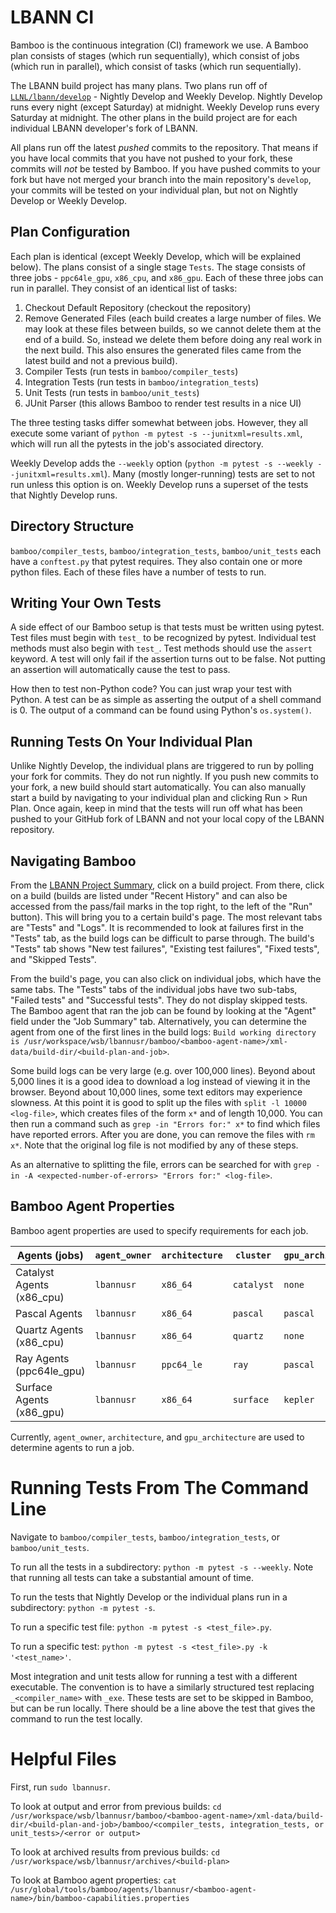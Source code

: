 # LBANN CI

Bamboo is the continuous integration (CI) framework we use. A Bamboo plan consists of stages (which run sequentially), which consist of jobs (which run in parallel), which consist of tasks (which run sequentially).

The LBANN build project has many plans. Two plans run off of [`LLNL/lbann/develop`](https://github.com/LLNL/lbann/tree/develop "https://github.com/LLNL/lbann/tree/develop") - Nightly Develop and Weekly Develop. Nightly Develop runs every night (except Saturday) at midnight. Weekly Develop runs every Saturday at midnight. The other plans in the build project are for each individual LBANN developer's fork of LBANN.

All plans run off the latest *pushed* commits to the repository. That means if you have local commits that you have not pushed to your fork, these commits will *not* be tested by Bamboo. If you have pushed commits to your fork but have not merged your branch into the main repository's `develop`, your commits will be tested on your individual plan, but not on Nightly Develop or Weekly Develop.

## Plan Configuration
Each plan is identical (except Weekly Develop, which will be explained below). The plans consist of a single stage `Tests`. The stage consists of three jobs - `ppc64le_gpu`, `x86_cpu`, and `x86_gpu`. Each of these three jobs can run in parallel. They consist of an identical list of tasks:
1. Checkout Default Repository (checkout the repository)
2. Remove Generated Files (each build creates a large number of files. We may look at these files between builds, so we cannot delete them at the end of a build. So, instead we delete them before doing any real work in the next build. This also ensures the generated files came from the latest build and not a previous build).
3. Compiler Tests (run tests in `bamboo/compiler_tests`)
4. Integration Tests (run tests in `bamboo/integration_tests`)
5. Unit Tests (run tests in `bamboo/unit_tests`)
6. JUnit Parser (this allows Bamboo to render test results in a nice UI)

The three testing tasks differ somewhat between jobs. However, they all execute some variant of `python -m pytest -s --junitxml=results.xml`, which will run all the pytests in the job's associated directory.

Weekly Develop adds the `--weekly` option (`python -m pytest -s --weekly --junitxml=results.xml`). Many (mostly longer-running) tests are set to not run unless this option is on. Weekly Develop runs a superset of the tests that Nightly Develop runs.

## Directory Structure

`bamboo/compiler_tests`, `bamboo/integration_tests`, `bamboo/unit_tests` each have a `conftest.py` that pytest requires. They also contain one or more python files. Each of these files have a number of tests to run. 

## Writing Your Own Tests

A side effect of our Bamboo setup is that tests must be written using pytest. Test files must begin with `test_` to be recognized by pytest. Individual test methods must also begin with `test_`. Test methods should use the `assert` keyword. A test will only fail if the assertion turns out to be false. Not putting an assertion will automatically cause the test to pass.

How then to test non-Python code? You can just wrap your test with Python. A test can be as simple as asserting the output of a shell command is 0. The output of a command can be found using Python's `os.system()`.

## Running Tests On Your Individual Plan

Unlike Nightly Develop, the individual plans are triggered to run by polling your fork for commits. They do not run nightly. If you push new commits to your fork, a new build should start automatically. You can also manually start a build by navigating to your individual plan and clicking Run > Run Plan. Once again, keep in mind that the tests will run off what has been pushed to your GitHub fork of LBANN and not your local copy of the LBANN repository.

## Navigating Bamboo

From the [LBANN Project Summary](https://lc.llnl.gov/bamboo/browse/LBANN "https://lc.llnl.gov/bamboo/browse/LBANN"), click on a build project. From there, click on a build (builds are listed under "Recent History" and can also be accessed from the pass/fail marks in the top right, to the left of the "Run" button). This will bring you to a certain build's page. The most relevant tabs are "Tests" and "Logs". It is recommended to look at failures first in the "Tests" tab, as the build logs can be difficult to parse through. The build's "Tests" tab shows "New test failures", "Existing test failures", "Fixed tests", and "Skipped Tests".

From the build's page, you can also click on individual	jobs, which have the same tabs. The "Tests" tabs of the individual jobs have two sub-tabs, "Failed tests" and "Successful tests". They do not display skipped tests. The Bamboo agent that ran the job can be found by looking at the "Agent" field under the "Job Summary" tab. Alternatively, you can determine the agent from one of the first lines in the build logs: `Build working directory is /usr/workspace/wsb/lbannusr/bamboo/<bamboo-agent-name>/xml-data/build-dir/<build-plan-and-job>`.

Some build logs can be very large (e.g. over 100,000 lines). Beyond about 5,000 lines it is a good idea to download a log instead of viewing it in the browser. Beyond about 10,000 lines, some text editors may experience slowness. At this point it is good to split up the files with `split -l 10000 <log-file>`, which creates files of the form `x*` and of length 10,000. You can then run a command such as `grep -in "Errors for:" x*` to find which files have reported errors. After you are done, you can remove the files with `rm x*`. Note that the original log file is not modified by any of these steps.

As an alternative to splitting the file, errors can be searched for with `grep -in -A <expected-number-of-errors> "Errors for:" <log-file>`.

## Bamboo Agent Properties

Bamboo agent properties are used to specify requirements for each job.

| Agents (jobs)              | `agent_owner` | `architecture` | `cluster`  | `gpu_architecture` | `sys_type`             |
| ---                        | ---           | ---            | ---        | ---                | ---                    |
| Catalyst Agents (x86_cpu)  | `lbannusr`    | `x86_64`       | `catalyst` | `none`             | `toss_3_x86_64_ib`     |
| Pascal Agents              | `lbannusr`    | `x86_64`       | `pascal`   | `pascal`           | `chaos_6_x86_64_ib`    |
| Quartz Agents (x86_cpu)    | `lbannusr`    | `x86_64`	      |	`quartz`   | `none`		| `toss_3_x86_64_ib`     |
| Ray Agents (ppc64le_gpu)   | `lbannusr`    | `ppc64_le`     | `ray`      | `pascal`           | `blueos_3_ppc64le_ib`  |
| Surface Agents (x86_gpu)   | `lbannusr`    | `x86_64`       | `surface`  | `kepler`           | `chaos_5_x86_64_ib`    |

Currently, `agent_owner`, `architecture`, and `gpu_architecture` are used to determine agents to run a job.

# Running Tests From The Command Line

Navigate to `bamboo/compiler_tests`, `bamboo/integration_tests`, or `bamboo/unit_tests`.

To run all the tests in a subdirectory: `python -m pytest -s --weekly`. Note that running all tests can take a substantial amount of time.

To run the tests that Nightly Develop or the individual plans run in a subdirectory: `python -m pytest -s`.

To run a specific test file: `python -m pytest -s <test_file>.py`.

To run a specific test: `python -m pytest -s <test_file>.py -k '<test_name>'`.

Most integration and unit tests allow for running a test with a different executable. The convention is to have a similarly structured test replacing `_<compiler_name>` with `_exe`. These tests are set to be skipped in Bamboo, but can be run locally. There should be a line above the test that gives the command to run the test locally.

# Helpful Files

First, run `sudo lbannusr`.

To look at output and error from previous builds: `cd /usr/workspace/wsb/lbannusr/bamboo/<bamboo-agent-name>/xml-data/build-dir/<build-plan-and-job>/bamboo/<compiler_tests, integration_tests, or unit_tests>/<error or output>`

To look at archived results from previous builds: `cd /usr/workspace/wsb/lbannusr/archives/<build-plan>`

To look at Bamboo agent properties: `cat /usr/global/tools/bamboo/agents/lbannusr/<bamboo-agent-name>/bin/bamboo-capabilities.properties`

